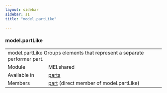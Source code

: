 ```yaml
---
layout: sidebar
sidebar: s1
title: "model.partLike"

---
```


<div class="classSpec model">
   <h3 id="model.partLike">model.partLike</h3>
   <table class="wovenodd">
      <tr>
         <td colspan="2" class="wovenodd-col2">
            <span class="label">model.partLike</span> Groups elements that represent a separate performer part.
         </td>
      </tr>
      <tr>
         <td class="wovenodd-col1">
            <span class="label" lang="en">Module</span>
         </td>
         <td class="wovenodd-col2">MEI.shared</td>
      </tr>
      <tr>
         <td class="wovenodd-col1">
            <span class="label" lang="en">Available in</span>
         </td>
         <td class="wovenodd-col2">
            <div class="parent">
               <div>
                  <a class="link_odd_elementSpec" href="/v3/parts">parts</a>
               </div>
            </div>
         </td>
      </tr>
      <tr>
         <td class="wovenodd-col1">
            <span class="label" lang="en">Members</span>
         </td>
         <td class="wovenodd-col2">
            <div class="parent">
               <div>
                  <a class="link_odd_elementSpec" href="/v3/part">part</a> (direct member of model.partLike)
               </div>
            </div>
         </td>
      </tr>
   </table>
</div>
